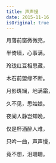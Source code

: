 ```yaml
---
title: 声声慢
date: 2015-11-16
isOriginal: true
---
```


月落前窗微微亮，

半倚墙，心事满。

玲珑红豆相思藏，

木石前盟缘不断。

月影斑斓，地满霜，

久不见，思姑娘。

夜阑人静岂知晚，

仅是杯酒醉人难，

只吟一曲，声声慢，

竟不想，泪珊珊。
